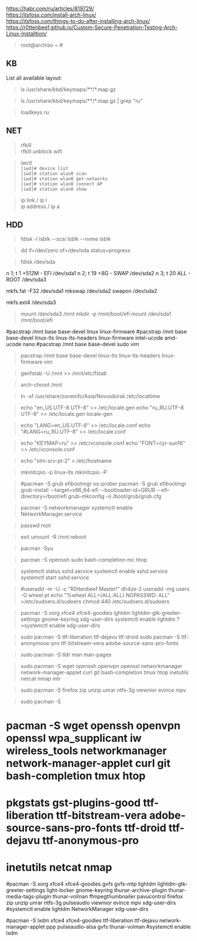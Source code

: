 https://habr.com/ru/articles/819729/  
https://itsfoss.com/install-arch-linux/  
https://itsfoss.com/things-to-do-after-installing-arch-linux/  
https://r0ttenbeef.github.io/Custom-Secure-Penetration-Testing-Arch-Linux-Installtion/  

>root@archiso ~ #

KB
---

List all available layout:

>ls /usr/share/kbd/keymaps/**/*.map.gz 


>ls /usr/share/kbd/keymaps/**/*.map.gz | grep "ru"  

>loadkeys ru

NET
---
> rfkill  
> rfkill unblock wifi  

> iwctl  
`[iwd]# device list`  
`[iwd]# station wlan0 scan`  
`[iwd]# station wlan0 get-networks`  
`[iwd]# station wlan0 connect AP`  
`[iwd]# station wlan0 show`  

> ip link / ip l  
> ip address / ip a    


HDD
---

>fdisk -l
>lsblk --scsi
>lsblk --nvme
>lsblk

>dd if=/dev/zero of=/dev/sda status=progress

>fdisk /dev/sda

n 1; t 1 +512M - EFI /dev/sda1
n 2; t 19 +8G - SWAP /dev/sda2
n 3; t 20 ALL - ROOT /dev/sda3

mkfs.fat -F32 /dev/sda1
mkswap /dev/sda2
swapon /dev/sda2

mkfs.ext4 /dev/sda3

>mount /dev/sda3 /mnt
>mkdir -p /mnt/boot/efi
>mount /dev/sda1 /mnt/boot/efi

#pacstrap /mnt base base-devel linux linux-firmware
#pacstrap /mnt base base-devel linux-lts linux-lts-headers linux-firmware intel-ucode amd-ucode nano
#pacstrap /mnt base base-devel sudo vim
>pacstrap /mnt base base-devel linux-lts linux-lts-headers linux-firmware vim 

>genfstab -U /mnt >> /mnt/etc/fstab

>arch-chroot /mnt

>ln -sf /usr/share/zoneinfo/Asia/Novosibirsk /etc/localtime

>echo "en_US.UTF-8 UTF-8" >> /etc/locale.gen
>echo "ru_RU.UTF-8 UTF-8" >> /etc/locale.gen
>locale-gen

>echo "LANG=en_US.UTF-8" >> /etc/locale.conf
>echo "#LANG=ru_RU.UTF-8" >> /etc/locale.conf

>echo "KEYMAP=ru" >> /etc/vconsole.conf
>echo "FONT=cyr-sun16" >> /etc/vconsole.conf

>echo "olm-srv-pt-2" > /etc/hostname

>mkinitcpio -p linux-lts
>mkinitcpio -P 


>#pacman -S grub efibootmgr os-prober
>pacman -S grub efibootmgr
>grub-install --target=x86_64-efi --bootloader-id=GRUB --efi-directory=/boot/efi 
>grub-mkconfig -o /boot/grub/grub.cfg

>pacman -S networkmanager
>systemctl enable NetworkManager.service

>passwd root

>exit
>umount -R /mnt
>reboot

>pacman -Syu

>pacman -S openssh sudo bash-completion mc htop

>systemctl status sshd.service
>systemctl enable sshd.service
>systemctl start sshd.service

>#useradd -m -U -c "R0ttenbeef Master!" dh4ze-2
>useradd -mg users -G wheel pt
>echo "%wheel ALL=(ALL:ALL) NOPASSWD: ALL" >/etc/sudoers.d/sudoers
>chmod 440 /etc/sudoers.d/sudoers

>pacman -S xorg xfce4 xfce4-goodies ightdm lightdm-gtk-greeter-settings gnome-keyring xdg-user-dirs
>systemctl enable lightdm 
?>systemctl enable xdg-user-dirs

>sudo pacman -S ttf-liberation ttf-dejavu ttf-droid 
>sudo pacman -S ttf-anonymous-pro ttf-bitstream-vera adobe-source-sans-pro-fonts

>sudo pacman -S tldr man man-pages

>sudo pacman -S wget openssh openvpn openssl networkmanager network-manager-applet curl git bash-completion tmux htop inetutils netcat nmap mtr 

>sudo pacman -S firefox zip unzip unrar ntfs-3g viewnior evince mpv

>sudo pacman -S
 
# pacman -S wget openssh openvpn openssl wpa_supplicant iw wireless_tools networkmanager network-manager-applet curl git bash-completion tmux htop 
# pkgstats gst-plugins-good ttf-liberation ttf-bitstream-vera adobe-source-sans-pro-fonts ttf-droid ttf-dejavu ttf-anonymous-pro 
# inetutils netcat nmap

#pacman -S xorg xfce4 xfce4-goodies gvfs gvfs-mtp lightdm lightdm-gtk-greeter-settings light-locker gnome-keyring thunar-archive-plugin thunar-media-tags-plugin thunar-volman ffmpegthumbnailer pavucontrol firefox zip unzip unrar ntfs-3g pulseaudio viewnior evince mpv xdg-user-dirs
#systemctl enable lightdm NetworkManager xdg-user-dirs

#pacman -S lxdm xfce4 xfce4-goodies ttf-liberation ttf-dejavu network-manager-applet ppp pulseaudio-alsa gvfs thunar-volman
#systemctl enable lxdm
